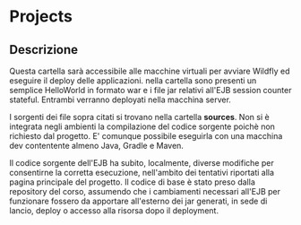# Projects 

## Descrizione

Questa cartella sarà accessibile alle macchine virtuali per avviare Wildfly ed eseguire il deploy delle applicazioni. nella cartella sono presenti un semplice HelloWorld in formato war e i file jar relativi all'EJB session counter stateful. Entrambi verranno deployati nella macchina server.

I sorgenti dei file sopra citati si trovano nella cartella **sources**. Non si è integrata negli ambienti la compilazione del codice sorgente poichè non richiesto dal progetto. E' comunque possibile eseguirla con una macchina dev contentente almeno Java, Gradle e Maven.

Il codice sorgente dell'EJB ha subito, localmente, diverse modifiche per consentirne la corretta esecuzione, nell'ambito dei tentativi riportati alla pagina principale del progetto. Il codice di base è stato preso dalla repository del corso, assumendo che i cambiamenti necessari all'EJB per funzionare fossero da apportare all'esterno dei jar generati, in sede di lancio, deploy o accesso alla risorsa dopo il deployment. 
  
 
